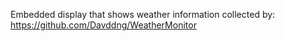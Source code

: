 Embedded display that shows weather information collected by:
https://github.com/Davddng/WeatherMonitor
